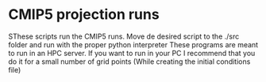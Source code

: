 # CMIP5 projection runs

SThese scripts run the CMIP5 runs.
Move de desired script to the ./src folder and run with the proper python interpreter
These programs are meant to run in an HPC server.
If you want to run in your PC I recommend that you do it for a small number of grid points (While creating the initial conditions file)
